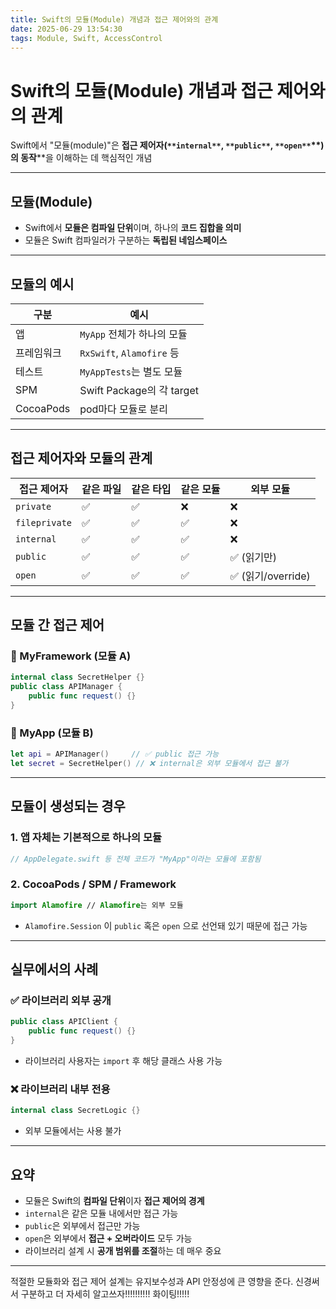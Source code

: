 ```yaml
---
title: Swift의 모듈(Module) 개념과 접근 제어와의 관계
date: 2025-06-29 13:54:30
tags: Module, Swift, AccessControl
---
```


# Swift의 모듈(Module) 개념과 접근 제어와의 관계

Swift에서 "모듈(module)"은 ****접근 제어자(**`**internal**`**,** `**public**`**,** `**open**`**)의 동작****을 이해하는 데 핵심적인 개념

---

## 모듈(Module)

- Swift에서 ****모듈은 컴파일 단위****이며, 하나의 ****코드 집합을 의미****
- 모듈은 Swift 컴파일러가 구분하는 ****독립된 네임스페이스****

---

## 모듈의 예시

| 구분       | 예시                          |
|------------|-------------------------------|
| 앱         | `MyApp` 전체가 하나의 모듈     |
| 프레임워크 | `RxSwift`, `Alamofire` 등     |
| 테스트     | `MyAppTests`는 별도 모듈       |
| SPM        | Swift Package의 각 target     |
| CocoaPods  | pod마다 모듈로 분리            |

---

## 접근 제어자와 모듈의 관계

| 접근 제어자  | 같은 파일 | 같은 타입 | 같은 모듈 | 외부 모듈 |
|---------------|------------|------------|-------------|--------------|
| `private`     | ✅         | ✅         | ❌          | ❌           |
| `fileprivate` | ✅         | ✅         | ✅          | ❌           |
| `internal`    | ✅         | ✅         | ✅          | ❌           |
| `public`      | ✅         | ✅         | ✅          | ✅ (읽기만)   |
| `open`        | ✅         | ✅         | ✅          | ✅ (읽기/override) |

---

## 모듈 간 접근 제어

### 📄 MyFramework (모듈 A)
```swift
internal class SecretHelper {}
public class APIManager {
    public func request() {}
}
```

### 📄 MyApp (모듈 B)
```swift
let api = APIManager()     // ✅ public 접근 가능
let secret = SecretHelper() // ❌ internal은 외부 모듈에서 접근 불가
```

---

## 모듈이 생성되는 경우

### 1. 앱 자체는 기본적으로 하나의 모듈
```swift
// AppDelegate.swift 등 전체 코드가 "MyApp"이라는 모듈에 포함됨
```

### 2. CocoaPods / SPM / Framework
```swift
import Alamofire // Alamofire는 외부 모듈
```

- `Alamofire.Session` 이 `public` 혹은 `open` 으로 선언돼 있기 때문에 접근 가능

---

## 실무에서의 사례

### ✅ 라이브러리 외부 공개
```swift
public class APIClient {
    public func request() {}
}
```
- 라이브러리 사용자는 `import` 후 해당 클래스 사용 가능

### ❌ 라이브러리 내부 전용
```swift
internal class SecretLogic {}
```
- 외부 모듈에서는 사용 불가

---

## 요약

- 모듈은 Swift의 ****컴파일 단위****이자 ****접근 제어의 경계****
- `internal`은 같은 모듈 내에서만 접근 가능
- `public`은 외부에서 접근만 가능
- `open`은 외부에서 ****접근 + 오버라이드**** 모두 가능
- 라이브러리 설계 시 ****공개 범위를 조절****하는 데 매우 중요

---

적절한 모듈화와 접근 제어 설계는 유지보수성과 API 안정성에 큰 영향을 준다.
신경써서 구분하고 더 자세히 알고쓰자!!!!!!!!!! 화이팅!!!!!
